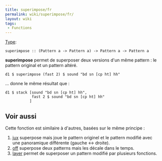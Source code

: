 ```yaml
---
title: superimpose/fr
permalink: wiki/superimpose/fr/
layout: wiki
tags:
 - Functions
---
```


<languages/> [Type](/wiki/Type_signature "wikilink"):

    superimpose :: (Pattern a -> Pattern a) -> Pattern a -> Pattern a

**superimpose** permet de superposer deux versions d'un même pattern :
le pattern original et un pattern altéré.

    d1 $ superimpose (fast 2) $ sound "bd sn [cp ht] hh"

... donne le même résultat que :

    d1 $ stack [sound "bd sn [cp ht] hh",
                fast 2 $ sound "bd sn [cp ht] hh"
               ]

## Voir aussi

Cette fonction est similaire à d'autres, basées sur le même principe :

1.  [jux](jux "wikilink") superpose mais joue le pattern originel et le
    pattern modifié avec une panoramique différente (gauche \<-\>
    droite).
2.  [off](off "wikilink") superpose deux patterns mais les décale dans
    le temps.
3.  [layer](layer "wikilink") permet de superposer un pattern modifié
    par plusieurs fonctions.
